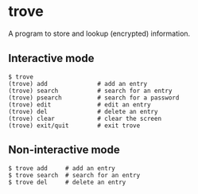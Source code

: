# trove

A program to store and lookup (encrypted) information.

## Interactive mode

    $ trove
    (trove) add              # add an entry
    (trove) search           # search for an entry
    (trove) psearch          # search for a password
    (trove) edit             # edit an entry
    (trove) del              # delete an entry
    (trove) clear            # clear the screen
    (trove) exit/quit        # exit trove

## Non-interactive mode

    $ trove add     # add an entry
    $ trove search  # search for an entry
    $ trove del     # delete an entry

